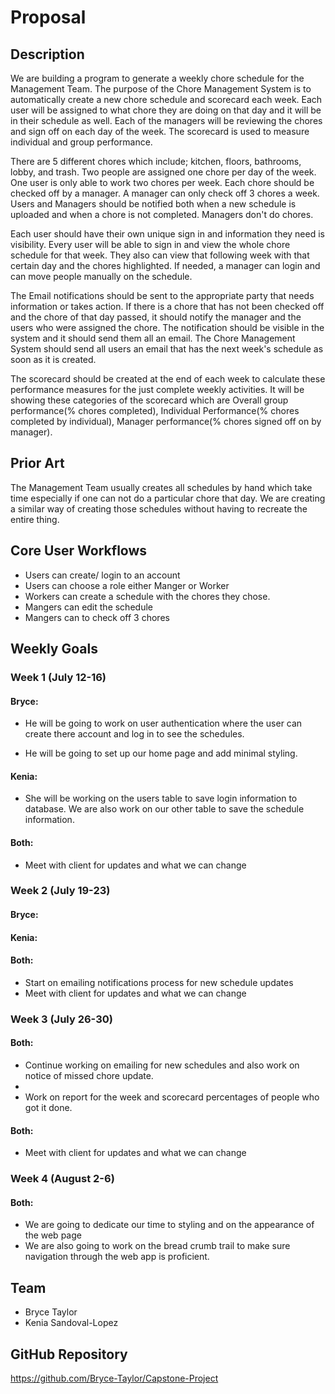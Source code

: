 # Proposal
## Description
We are building a program to generate a weekly chore schedule for the Management Team. The purpose of the Chore Management System is to automatically create a new chore schedule and scorecard each week. Each user will be assigned to what chore they are doing on that day and it will be in their schedule as well. Each of the managers will be reviewing the chores and sign off on each day of the week. The scorecard is used to measure individual and group performance. 

There are 5 different chores which include; kitchen, floors, bathrooms, lobby, and trash. Two people are assigned one chore per day of the week. One user is only able to work two chores per week. Each chore should be checked off by a manager. A manager can only check off 3 chores a week. Users and Managers should be notified both when a new schedule is uploaded and when a chore is not completed. Managers don't do chores.

Each user should have their own unique sign in and information they need is visibility. Every user will be able to sign in and view the whole chore schedule for that week. They also can view that following week with that certain day and the chores highlighted. If needed, a manager can login and can move people manually on the schedule. 

The Email notifications should be sent to the appropriate party that needs information or takes action. If there is a chore that has not been checked off and the chore of that day passed, it should notify the manager and the users who were assigned the chore. The notification should be visible in the system and it should send them all an email. The Chore Management System should send all users an email that has the next week's schedule as soon as it is created.

The scorecard should be created at the end of each week to calculate these performance measures for the just complete weekly activities. It will be showing these categories of the scorecard which are Overall group performance(% chores completed), Individual Performance(% chores completed by individual), Manager performance(% chores signed off on by manager).

## Prior Art
The Management Team usually creates all schedules by hand which take time especially if one can 
not do a particular chore that day. We are creating a similar way of creating those schedules 
without having to recreate the entire thing. 
## Core User Workflows
- Users can create/ login to an account
- Users can choose a role either Manger or Worker
- Workers can create a schedule with the chores they chose.
- Mangers can edit the schedule
- Mangers can to check off 3 chores
## Weekly Goals
### Week 1 (July 12-16)
#### Bryce:
- He will be going to work on user authentication where the user can create there account 
  and log in to see the schedules.
  
- He will be going to set up our home page and add minimal styling.

#### Kenia:
- She will be working on the users table to save login information to database. We are also 
  work on our other table to save the schedule information.
  
#### Both:
- Meet with client for updates and what we can change 


### Week 2 (July 19-23)
#### Bryce:

#### Kenia:

#### Both:
- Start on emailing notifications process for new schedule updates
- Meet with client for updates and what we can change

### Week 3 (July 26-30)
#### Both:
- Continue working on emailing for new schedules and also work on notice of missed chore update.
- 
- Work on report for the week and scorecard percentages of people who got it done.

#### Both:
- Meet with client for updates and what we can change

### Week 4 (August 2-6)
#### Both:
- We are going to dedicate our time to styling and on the appearance of the web page
- We are also going to work on the bread crumb trail to make sure navigation through the 
web app is proficient. 
  
## Team
- Bryce Taylor
- Kenia Sandoval-Lopez

## GitHub Repository 
https://github.com/Bryce-Taylor/Capstone-Project
